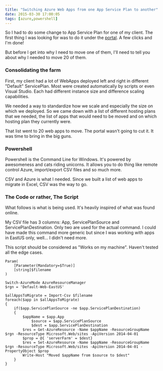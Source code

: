 ```yaml
---
title: "Switching Azure Web Apps from one App Service Plan to another"
date: 2015-03-30 17:00:05
tags: [azure,powershell]
---
```


So I had to do some change to App Service Plan for one of my client. The first thing I was looking for was to do it under the [portal](http://portal.azure.com). A few clicks and I'm done!

But before I get into why I need to move one of them, I'll need to tell you about why I needed to move 20 of them.

### Consolidating the farm

First, my client had a lot of WebApps deployed left and right in different &quot;Default&quot; ServicePlan. Most were created automatically by scripts or even Visual Studio. Each had different instance size and difference scaling capabilities.

We needed a way to standardize how we scale and especially the size on which we deployed. So we came down with a list of different hosting plans that we needed, the list of apps that would need to be moved and on which hosting plan they currently were.

That list went to 20 web apps to move. The portal wasn't going to cut it. It was time to bring in the big guns.

### Powershell

Powershell is the Command Line for Windows. It's powered by awesomeness and cats riding unicorns. It allows you to do thing like remote control Azure, import/export CSV files and so much more.

CSV and Azure is what I needed. Since we built a list of web apps to migrate in Excel, CSV was the way to go.

### The Code or rather, The Script

What follows is what is being used. It's heavily inspired of what was found online.

My CSV file has 3 columns: App, ServicePlanSource and ServicePlanDestination. Only two are used for the actual command. I could have made this command more generic but since I was working with apps in EastUS only, well... I didn't need more.

This script should be considered as &quot;Works on my machine&quot;. Haven't tested all the edge cases.

    Param(
        [Parameter(Mandatory=$True)]
        [string]$filename
    )

    Switch-AzureMode AzureResourceManager
    $rgn = 'Default-Web-EastUS'

    $allAppsToMigrate = Import-Csv $filename
    foreach($app in $allAppsToMigrate)
    {
        if($app.ServicePlanSource -ne $app.ServicePlanDestination)
        {
            $appName = $app.App
    		    $source = $app.ServicePlanSource
    		    $dest = $app.ServicePlanDestination
            $res = Get-AzureResource -Name $appName -ResourceGroupName $rgn -ResourceType Microsoft.Web/sites -ApiVersion 2014-04-01
            $prop = @{ 'serverFarm' = $dest}
            $res = Set-AzureResource -Name $appName -ResourceGroupName $rgn -ResourceType Microsoft.Web/sites -ApiVersion 2014-04-01 -PropertyObject $prop
            Write-Host "Moved $appName from $source to $dest"
        }
    }
        